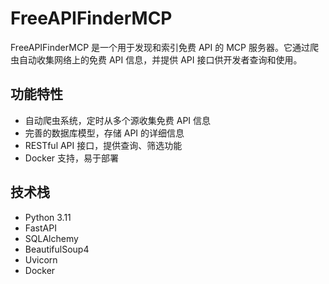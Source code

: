 # FreeAPIFinderMCP

FreeAPIFinderMCP 是一个用于发现和索引免费 API 的 MCP 服务器。它通过爬虫自动收集网络上的免费 API 信息，并提供 API 接口供开发者查询和使用。

## 功能特性

- 自动爬虫系统，定时从多个源收集免费 API 信息
- 完善的数据库模型，存储 API 的详细信息
- RESTful API 接口，提供查询、筛选功能
- Docker 支持，易于部署

## 技术栈

- Python 3.11
- FastAPI
- SQLAlchemy
- BeautifulSoup4
- Uvicorn
- Docker
